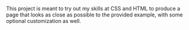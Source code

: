 This project is meant to try out my skills at CSS and HTML to produce a page that looks as close as possible to the provided example, with some optional customization as well.